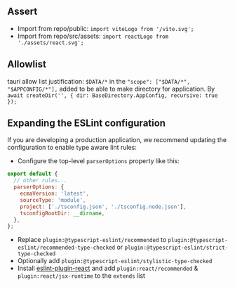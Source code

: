 ## Assert

- Import from repo/public: `import viteLogo from '/vite.svg';`
- Import from repo/src/assets: `import reactLogo from './assets/react.svg';`

## Allowlist

tauri allow list justification:
`$DATA/*` in the `"scope": ["$DATA/*", "$APPCONFIG/*"],` added to be able to make directory for application. By
`await createDir('', { dir: BaseDirectory.AppConfig, recursive: true });`

## Expanding the ESLint configuration

If you are developing a production application, we recommend updating the configuration to enable type aware lint rules:

- Configure the top-level `parserOptions` property like this:

```js
export default {
  // other rules...
  parserOptions: {
    ecmaVersion: 'latest',
    sourceType: 'module',
    project: ['./tsconfig.json', './tsconfig.node.json'],
    tsconfigRootDir: __dirname,
  },
};
```

- Replace `plugin:@typescript-eslint/recommended` to `plugin:@typescript-eslint/recommended-type-checked` or `plugin:@typescript-eslint/strict-type-checked`
- Optionally add `plugin:@typescript-eslint/stylistic-type-checked`
- Install [eslint-plugin-react](https://github.com/jsx-eslint/eslint-plugin-react) and add `plugin:react/recommended` & `plugin:react/jsx-runtime` to the `extends` list
